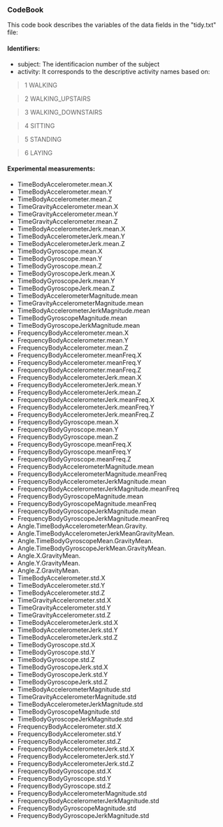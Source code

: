 ### CodeBook

This code book describes the variables of the data fields in the "tidy.txt"  file:
#### Identifiers:
* subject: The identificacion number of the subject
* activity: It corresponds to the descriptive activity names based on:
> 1 WALKING

> 2 WALKING_UPSTAIRS

> 3 WALKING_DOWNSTAIRS

> 4 SITTING

> 5 STANDING

> 6 LAYING

#### Experimental measurements:
* TimeBodyAccelerometer.mean.X              
* TimeBodyAccelerometer.mean.Y                    
* TimeBodyAccelerometer.mean.Z                 
* TimeGravityAccelerometer.mean.X                 
* TimeGravityAccelerometer.mean.Y                 
* TimeGravityAccelerometer.mean.Z                 
* TimeBodyAccelerometerJerk.mean.X                 
* TimeBodyAccelerometerJerk.mean.Y                
* TimeBodyAccelerometerJerk.mean.Z                 
* TimeBodyGyroscope.mean.X                       
* TimeBodyGyroscope.mean.Y                         
* TimeBodyGyroscope.mean.Z                        
* TimeBodyGyroscopeJerk.mean.X                     
* TimeBodyGyroscopeJerk.mean.Y                    
* TimeBodyGyroscopeJerk.mean.Z                     
* TimeBodyAccelerometerMagnitude.mean             
* TimeGravityAccelerometerMagnitude.mean           
* TimeBodyAccelerometerJerkMagnitude.mean         
* TimeBodyGyroscopeMagnitude.mean                  
* TimeBodyGyroscopeJerkMagnitude.mean             
* FrequencyBodyAccelerometer.mean.X                
* FrequencyBodyAccelerometer.mean.Y               
* FrequencyBodyAccelerometer.mean.Z                
* FrequencyBodyAccelerometer.meanFreq.X           
* FrequencyBodyAccelerometer.meanFreq.Y            
* FrequencyBodyAccelerometer.meanFreq.Z           
* FrequencyBodyAccelerometerJerk.mean.X            
* FrequencyBodyAccelerometerJerk.mean.Y           
* FrequencyBodyAccelerometerJerk.mean.Z            
* FrequencyBodyAccelerometerJerk.meanFreq.X       
* FrequencyBodyAccelerometerJerk.meanFreq.Y        
* FrequencyBodyAccelerometerJerk.meanFreq.Z       
* FrequencyBodyGyroscope.mean.X                   
* FrequencyBodyGyroscope.mean.Y                   
* FrequencyBodyGyroscope.mean.Z                    
* FrequencyBodyGyroscope.meanFreq.X               
* FrequencyBodyGyroscope.meanFreq.Y                
* FrequencyBodyGyroscope.meanFreq.Z               
* FrequencyBodyAccelerometerMagnitude.mean         
* FrequencyBodyAccelerometerMagnitude.meanFreq    
* FrequencyBodyAccelerometerJerkMagnitude.mean     
* FrequencyBodyAccelerometerJerkMagnitude.meanFreq
* FrequencyBodyGyroscopeMagnitude.mean            
* FrequencyBodyGyroscopeMagnitude.meanFreq        
* FrequencyBodyGyroscopeJerkMagnitude.mean        
* FrequencyBodyGyroscopeJerkMagnitude.meanFreq    
* Angle.TimeBodyAccelerometerMean.Gravity.         
* Angle.TimeBodyAccelerometerJerkMeanGravityMean. 
* Angle.TimeBodyGyroscopeMean.GravityMean.        
* Angle.TimeBodyGyroscopeJerkMean.GravityMean.    
* Angle.X.GravityMean.                             
* Angle.Y.GravityMean.                            
* Angle.Z.GravityMean.                            
* TimeBodyAccelerometer.std.X                     
* TimeBodyAccelerometer.std.Y                      
* TimeBodyAccelerometer.std.Z                     
* TimeGravityAccelerometer.std.X                   
* TimeGravityAccelerometer.std.Y                  
* TimeGravityAccelerometer.std.Z                   
* TimeBodyAccelerometerJerk.std.X                 
* TimeBodyAccelerometerJerk.std.Y                  
* TimeBodyAccelerometerJerk.std.Z                 
* TimeBodyGyroscope.std.X                         
* TimeBodyGyroscope.std.Y                         
* TimeBodyGyroscope.std.Z                          
* TimeBodyGyroscopeJerk.std.X                     
* TimeBodyGyroscopeJerk.std.Y                      
* TimeBodyGyroscopeJerk.std.Z                     
* TimeBodyAccelerometerMagnitude.std               
* TimeGravityAccelerometerMagnitude.std           
* TimeBodyAccelerometerJerkMagnitude.std           
* TimeBodyGyroscopeMagnitude.std                  
* TimeBodyGyroscopeJerkMagnitude.std               
* FrequencyBodyAccelerometer.std.X                
* FrequencyBodyAccelerometer.std.Y                
* FrequencyBodyAccelerometer.std.Z                
* FrequencyBodyAccelerometerJerk.std.X            
* FrequencyBodyAccelerometerJerk.std.Y            
* FrequencyBodyAccelerometerJerk.std.Z             
* FrequencyBodyGyroscope.std.X                    
* FrequencyBodyGyroscope.std.Y                     
* FrequencyBodyGyroscope.std.Z                    
* FrequencyBodyAccelerometerMagnitude.std          
* FrequencyBodyAccelerometerJerkMagnitude.std     
* FrequencyBodyGyroscopeMagnitude.std             
* FrequencyBodyGyroscopeJerkMagnitude.std